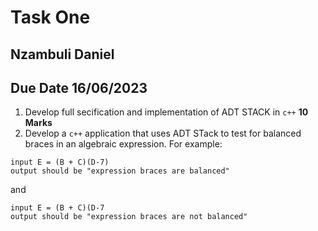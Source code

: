 # Task One

## Nzambuli Daniel
## Due Date 16/06/2023
1. Develop full secification and implementation of ADT STACK in ```c++``` **10 Marks**
2. Develop a ```c++``` application that uses ADT STack to test for balanced braces in an algebraic expression. For example:

```
input E = (B + C)(D-7)
output should be "expression braces are balanced"
```

and 
```
input E = (B + C)(D-7
output should be "expression braces are not balanced"
```
